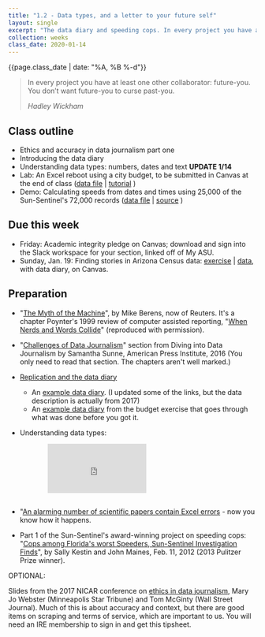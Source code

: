 ```yaml
---
title: "1.2 - Data types, and a letter to your future self"
layout: single
excerpt: "The data diary and speeding cops. In every project you have at least one other collaborator: future-you."
collection: weeks
class_date: 2020-01-14
---
```


{{page.class_date | date: "%A, %B %-d"}}

> In every project you have at least one other collaborator:  future-you. You don’t want future-you to curse past-you.
>
><cite>Hadley Wickham</cite>

## Class outline

* Ethics and accuracy in data journalism part one
* Introducing the data diary
* Understanding data types: numbers, dates and text
**UPDATE 1/14**
* Lab: An Excel reboot using a city budget, to be submitted in Canvas at the end of class ([data file]({{site.cdocs}}/assets/data/xlexamples/phx_budget_summary.xlsx) \| [tutorial]({{site.cdocs}}/excel/xlguides/xl-formulas) )
* Demo: Calculating speeds from dates and times using 25,000 of the Sun-Sentinel's 72,000 records ([data file]({{site.cdocs}}/assets/data/xlexamples/cop-transponders.xlsx) | [source](http://databases.sun-sentinel.com/news/broward/ftlaudCopSpeeds/ftlaudCopSpeeds_list.php) )

## Due this week

* Friday: Academic integrity pledge on Canvas; download and sign into the Slack workspace for your section, linked off of My ASU.
* Sunday, Jan. 19: Finding stories in Arizona Census data: [exercise]({{site.cdocs}}/excel/practice/01-excel-azpop-exercise) \| [data]({{site.cdocs}}/assets/data/xlexamples/arizona_popchange_2018.xlsx), with data diary, on Canvas.

## Preparation

* "[The Myth of the Machine]({{site.cdocs}}/assets/docs/berens_nerds_words.pdf)", by Mike Berens, now of Reuters. It's a chapter Poynter's 1999 review of computer assisted reporting, "[When Nerds and Words Collide](https://www.dropbox.com/s/qw60af018wh1bkf/nerds-and-words.pdf?dl=0)" (reproduced with permission).

* "[Challenges of Data Journalism](https://www.americanpressinstitute.org/publications/reports/strategy-studies/data-journalism/single-page/#challenges-of-data-journalism)" section from Diving into Data Journalism by Samantha Sunne, American Press Institute, 2016 (You only need to read that section. The chapters aren't well marked.)

* [Replication and the data diary]({{site.cdocs}}/general/04-data-diary)
    * An [example data diary](https://docs.google.com/document/d/1EzjZYKmr8u5QIIDEmVKCtyzlzie06VMyFRa2RRqmiT0/edit?usp=sharing). (I updated some of the links, but the data description is actually from 2017)
    * An [example data diary]({{site.cdocs}}/assets/docs/xl-mathreview-datadiary) from the budget exercise that goes through what was done before you got it.

* Understanding data types:

<iframe width="200" height="100" src="https://www.youtube.com/embed/AiYLwi-XNck" frameborder="0" allow="accelerometer; encrypted-media; gyroscope; picture-in-picture" allowfullscreen style="margin-left:5rem;margin-bottom:15px;"></iframe>

* "[An alarming number of scientific papers contain Excel errors](https://www.washingtonpost.com/news/wonk/wp/2016/08/26/an-alarming-number-of-scientific-papers-contain-excel-errors/) - now  you know how it happens.

* Part 1 of the Sun-Sentinel's award-winning project on speeding cops: "[Cops among Florida's worst Speeders, Sun-Sentinel Investigation Finds](https://www.sun-sentinel.com/local/fl-speeding-cops-20120211-story.html)", by Sally Kestin and John Maines, Feb. 11, 2012 (2013 Pulitzer Prize winner).


OPTIONAL:

Slides from the 2017 NICAR conference on [ethics in data journalism](https://docs.google.com/presentation/d/1fuGLuCeU84pk1u-ByncKAr-YUC9-0itlYuHf-dUiMY4/), Mary Jo Webster (Minneapolis Star Tribune) and Tom McGinty (Wall Street Journal). Much of this is about accuracy and context, but there are good items on scraping and terms of service, which are important to us. You will need an IRE membership to sign in and get this tipsheet.
